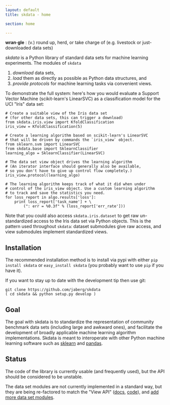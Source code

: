 ```yaml
---
layout: default
title: skdata - home

section: home

---
```


**wran·gle**
: (v.) round up, herd, or take charge of (e.g. livestock or just-downloaded data sets)

_skdata_ is a Python library of standard data sets for machine learning experiments.
The modules of `skdata`
1. _download_ data sets,
2. _load_ them as directly as possible as Python data structures, and
3. _provide protocols_ for machine learning tasks via convenient views.

To demonstrate the full system: here's how you would evaluate a Support Vector
Machine (scikit-learn's LinearSVC) as a classification model for the UCI
"Iris" data set:

    # Create a suitable view of the Iris data set
    # (for other data sets, this can trigger a download)
    from skdata.iris.view import KfoldClassification
    iris_view = KfoldClassification(5)

    # Create a learning algorithm based on scikit-learn's LinearSVC
    # that will be driven by commands the `iris_view` object.
    from sklearn.svm import LinearSVC
    from skdata.base import SklearnClassifier
    learning_algo = SklearnClassifier(LinearSVC)

    # The data set view object drives the learning algorithm
    # (An iterator interface should generally also be available,
    # so you don't have to give up control flow completely.)
    iris_view.protocol(learning_algo)

    # The learning algorithm keeps track of what it did when under
    # control of the iris_view object. Use a custom learning algorithm
    # to track and save the statistics you need.
    for loss_report in algo.results['loss']:
        print loss_report['task_name'] + \
            (": err = %0.3f" % (loss_report['err_rate']))

Note that you could also access `skdata.iris.dataset` to get raw
un-standardized access to the Iris data set via Python objects.  This is the
pattern used throughout `skdata`: dataset submodules give raw access,
and view submodules implement standardized views.

## Installation

The recommended installation method is to install via pypi with either
`pip install skdata` or `easy_install skdata` (you probably want to
use `pip` if you have it).

If you want to stay up to date with the development tip then use git:

    git clone https://github.com/jaberg/skdata
    ( cd skdata && python setup.py develop )


## Goal

The goal with skdata is to standardize the representation
of community benchmark data sets (including large and awkward ones),
and facilitate the development of broadly applicable machine learning algorithm implementations.
Skdata is meant to interoperate with other Python machine learning software
such as
[sklearn](http://scikit-learn.org/stable/) and [pandas](http://pandas.pydata.org/).


## Status

The code of the library is currently usable (and frequently used), but the API
should be considered to be unstable.

The data set modules are not currently implemented in a standard way, but they
are being re-factored to match the "View API"
([docs](https://github.com/jaberg/skdata/wiki/View-API),
[code](https://github.com/jaberg/skdata/blob/master/skdata/base.py)),
and [add more data set modules](https://github.com/jaberg/skdata/wiki/How-to-Create-a-New-Dataset-Module).


